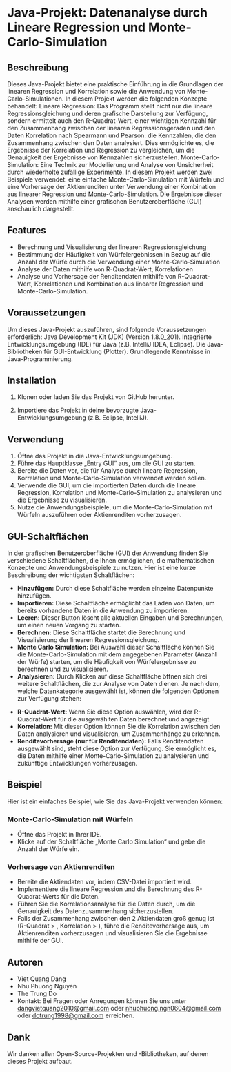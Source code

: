 # Java-Projekt: Datenanalyse durch Lineare Regression und Monte-Carlo-Simulation

## Beschreibung
Dieses Java-Projekt bietet eine praktische Einführung in die Grundlagen der linearen Regression und Korrelation sowie die Anwendung von Monte-Carlo-Simulationen. In diesem Projekt werden die folgenden Konzepte behandelt:
Lineare Regression: Das Programm stellt nicht nur die lineare Regressionsgleichung und deren grafische Darstellung zur Verfügung, sondern ermittelt auch den R-Quadrat-Wert, einer wichtigen Kennzahl für den Zusammenhang zwischen der linearen Regressionsgeraden und den Daten 
Korrelation nach Spearmann und Pearson: die Kennzahlen, die den Zusammenhang zwischen den Daten analysiert. Dies ermöglichte es, die Ergebnisse der Korrelation und Regression zu vergleichen, um die Genauigkeit der Ergebnisse von Kennzahlen sicherzustellen. 
Monte-Carlo-Simulation: Eine Technik zur Modellierung und Analyse von Unsicherheit durch wiederholte zufällige Experimente. In diesem Projekt werden zwei Beispiele verwendet: eine einfache Monte-Carlo-Simulation mit Würfeln und eine Vorhersage der Aktienrenditen unter Verwendung einer Kombination aus linearer Regression und Monte-Carlo-Simulation.
Die Ergebnisse dieser Analysen werden mithilfe einer grafischen Benutzeroberfläche (GUI) anschaulich dargestellt.

## Features
-	Berechnung und Visualisierung der linearen Regressionsgleichung
-	Bestimmung der Häufigkeit von Würfelergebnissen in Bezug auf die Anzahl der Würfe durch die Verwendung einer Monte-Carlo-Simulation
-	Analyse der Daten mithilfe von R-Quadrat-Wert, Korrelationen
-	Analyse und Vorhersage der Renditendaten mithilfe von R-Quadrat-Wert, Korrelationen und Kombination aus linearer Regression und Monte-Carlo-Simulation.

## Voraussetzungen
Um dieses Java-Projekt auszuführen, sind folgende Voraussetzungen erforderlich:
Java Development Kit (JDK) (Version 1.8.0_201).
Integrierte Entwicklungsumgebung (IDE) für Java (z.B. IntelliJ IDEA, Eclipse).
Die Java-Bibliotheken für GUI-Entwicklung (Plotter).
Grundlegende Kenntnisse in Java-Programmierung.

## Installation
1.	Klonen oder laden Sie das Projekt von GitHub herunter.

2.	Importiere das Projekt in deine bevorzugte Java-Entwicklungsumgebung (z.B. Eclipse, IntelliJ).

## Verwendung
1.	Öffne das Projekt in die Java-Entwicklungsumgebung.
2.	Führe das Hauptklasse „Entry GUI“ aus, um die GUI zu starten.
3.	Bereite die Daten vor, die für Analyse durch lineare Regression, Korrelation und Monte-Carlo-Simulation verwendet werden sollen.
4.	Verwende die GUI, um die importierten Daten durch die lineare Regression, Korrelation und Monte-Carlo-Simulation zu analysieren und die Ergebnisse zu visualisieren.
5.	Nutze die Anwendungsbeispiele, um die Monte-Carlo-Simulation mit Würfeln auszuführen oder Aktienrenditen vorherzusagen.

## GUI-Schaltflächen
In der grafischen Benutzeroberfläche (GUI) der Anwendung finden Sie verschiedene Schaltflächen, die Ihnen ermöglichen, die mathematischen Konzepte und Anwendungsbeispiele zu nutzen. Hier ist eine kurze Beschreibung der wichtigsten Schaltflächen:
-	**Hinzufügen:**  Durch diese Schaltfläche werden einzelne Datenpunkte hinzufügen.
-	**Importieren:** Diese Schaltfläche ermöglicht das Laden von Daten, um bereits vorhandene Daten in die Anwendung zu importieren.
-	**Leeren:** Dieser Button löscht alle aktuellen Eingaben und Berechnungen, um einen neuen Vorgang zu starten.
-	**Berechnen:** Diese Schaltfläche startet die Berechnung und Visualisierung der linearen Regressionsgleichung. 
-	**Monte Carlo Simulation:** Bei Auswahl dieser Schaltfläche können Sie die Monte-Carlo-Simulation mit dem angegebenen Parameter (Anzahl der Würfe) starten, um die Häufigkeit von Würfelergebnisse zu berechnen und zu visualisieren.
-	**Analysieren:** Durch Klicken auf diese Schaltfläche öffnen sich drei weitere Schaltflächen, die zur Analyse von Daten dienen. Je nach dem, welche Datenkategorie ausgewählt ist, können die folgenden Optionen zur Verfügung stehen:
 +	**R-Quadrat-Wert:** Wenn Sie diese Option auswählen, wird der R-Quadrat-Wert für die ausgewählten Daten berechnet und angezeigt.
 +	**Korrelation:** Mit dieser Option können Sie die Korrelation zwischen den Daten analysieren und visualisieren, um Zusammenhänge zu erkennen.
 +	**Renditevorhersage (nur für Renditendaten):** Falls Renditendaten ausgewählt sind, steht diese Option zur Verfügung. Sie ermöglicht es, die Daten mithilfe einer Monte-Carlo-Simulation zu analysieren und zukünftige Entwicklungen vorherzusagen.

## Beispiel
Hier ist ein einfaches Beispiel, wie Sie das Java-Projekt verwenden können:
### Monte-Carlo-Simulation mit Würfeln
-	Öffne das Projekt in Ihrer IDE.
-	Klicke auf der Schaltfläche „Monte Carlo Simulation“ und gebe die Anzahl der Würfe ein.
### Vorhersage von Aktienrenditen
-	Bereite die Aktiendaten vor, indem CSV-Datei importiert wird.
-	Implementiere die lineare Regression und die Berechnung des R-Quadrat-Werts für die Daten.
-	Führen Sie die Korrelationsanalyse für die Daten durch, um die Genauigkeit des Datenzusammenhang sicherzustellen.
-	Falls der Zusammenhang zwischen den 2 Aktiendaten groß genug ist (R-Quadrat > , Korrelation > ), führe die Renditevorhersage aus, um Aktienrenditen vorherzusagen und visualisieren Sie die Ergebnisse mithilfe der GUI.
  
## Autoren
- Viet Quang Dang
- Nhu Phuong Nguyen
- The Trung Do
- Kontakt: Bei Fragen oder Anregungen können Sie uns unter dangvietquang2010@gmail.com oder nhuphuong.ngn0604@gmail.com oder dotrung1998@gmail.com erreichen.

## Dank
Wir danken allen Open-Source-Projekten und -Bibliotheken, auf denen dieses Projekt aufbaut.
